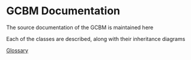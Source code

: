 GCBM Documentation
==================

The source documentation of the GCBM is maintained here

Each of the classes are described, along with their inheritance diagrams

[Glossary](glossary.md)